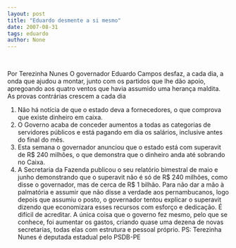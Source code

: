 ```yaml
---
layout: post
title: "Eduardo desmente a si mesmo"
date: 2007-08-31
tags: eduardo
author: None
---
```


&nbsp;

Por Terezinha Nunes
O governador Eduardo Campos desfaz, a cada dia, a onda que ajudou a montar, junto com os partidos que lhe d&atilde;o apoio, apregoando aos quatro ventos que havia assumido uma heran&ccedil;a maldita.
As provas contr&aacute;rias crescem a cada dia
1) N&atilde;o h&aacute; not&iacute;cia de que o estado deva a fornecedores, o que comprova que existe dinheiro em caixa.
2) O Governo acaba de conceder aumentos a todas as categorias de servidores p&uacute;blicos e est&aacute; pagando em dia os sal&aacute;rios, inclusive antes do final do m&ecirc;s.
3) Esta semana o governador anunciou que o estado est&aacute; com superavit de R$ 240 milh&otilde;es, o que demonstra que o dinheiro anda at&eacute; sobrando no Caixa.
4) A Secretaria da Fazenda publicou o seu relat&oacute;rio bimestral de maio e junho demonstrando que o superavit n&atilde;o &eacute; s&oacute; de R$ 240 milh&otilde;es, como disse o governador, mas de cerca de R$ 1 bilh&atilde;o. Para n&atilde;o dar a m&atilde;o &agrave; palmat&oacute;ria e assumir que n&atilde;o disse a verdade aos pernambucanos, logo depois que assumiu o posto, o governador tentou explicar o superavit dizendo que economizara esses recursos com esfor&ccedil;o e dedica&ccedil;&atilde;o. &Eacute; dif&iacute;cil de acreditar. A &uacute;nica coisa que o governo fez mesmo, pelo que se conhece, foi aumentar os gastos, criando quase uma dezena de novas secretarias, todas elas com estrutura e pessoal pr&oacute;prio.
PS: Terezinha Nunes &eacute; deputada estadual pelo PSDB-PE 